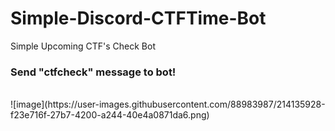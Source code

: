 # Simple-Discord-CTFTime-Bot
Simple Upcoming CTF's Check Bot<br>
<h3>Send "ctfcheck" message to bot!</h3><br>
![image](https://user-images.githubusercontent.com/88983987/214135928-f23e716f-27b7-4200-a244-40e4a0871da6.png)
